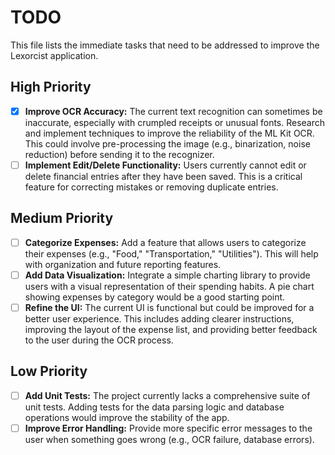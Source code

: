 # TODO

This file lists the immediate tasks that need to be addressed to improve the Lexorcist application.

## High Priority
- [x] **Improve OCR Accuracy:** The current text recognition can sometimes be inaccurate, especially with crumpled receipts or unusual fonts. Research and implement techniques to improve the reliability of the ML Kit OCR. This could involve pre-processing the image (e.g., binarization, noise reduction) before sending it to the recognizer.
- [ ] **Implement Edit/Delete Functionality:** Users currently cannot edit or delete financial entries after they have been saved. This is a critical feature for correcting mistakes or removing duplicate entries.

## Medium Priority
- [ ] **Categorize Expenses:** Add a feature that allows users to categorize their expenses (e.g., "Food," "Transportation," "Utilities"). This will help with organization and future reporting features.
- [ ] **Add Data Visualization:** Integrate a simple charting library to provide users with a visual representation of their spending habits. A pie chart showing expenses by category would be a good starting point.
- [ ] **Refine the UI:** The current UI is functional but could be improved for a better user experience. This includes adding clearer instructions, improving the layout of the expense list, and providing better feedback to the user during the OCR process.

## Low Priority
- [ ] **Add Unit Tests:** The project currently lacks a comprehensive suite of unit tests. Adding tests for the data parsing logic and database operations would improve the stability of the app.
- [ ] **Improve Error Handling:** Provide more specific error messages to the user when something goes wrong (e.g., OCR failure, database errors).

